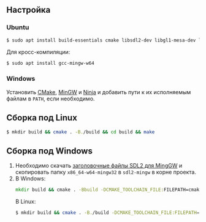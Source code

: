## Настройка

### Ubuntu

```bash
$ sudo apt install build-essentials cmake libsdl2-dev libgl1-mesa-dev libopengl-del
```

Для кросс-компиляции:

```bash
$ sudo apt install gcc-mingw-w64
```

### Windows

Установить [CMake](https://cmake.org/), [MinGW](https://github.com/niXman/mingw-builds-binaries/releases/tag/15.1.0-rt_v12-rev0) и [Ninja](https://ninja-build.org/) и добавить пути к их исполняемым файлам в `PATH`, если необходимо.

## Сборка под Linux

```bash
$ mkdir build && cmake . -B./build && cd build && make
```

## Сборка под Windows

1. Необходимо скачать [заголовочные файлы SDL2 для MingGW](https://github.com/libsdl-org/SDL/releases/download/release-2.32.4/SDL2-devel-2.32.4-mingw.zip) и скопировать папку `x86_64-w64-mingw32` в `sdl2-mingw` в корне проекта.
2. В Windows:  
   ```cmd
   mkdir build && cmake . -Bbuild -DCMAKE_TOOLCHAIN_FILE:FILEPATH=cmake\mingw-w64-x86_64.cmake -G Ninja && cmake --build build
   ```
   В Linux:  
   ```bash
   $ mkdir build && cmake . -B./build -DCMAKE_TOOLCHAIN_FILE:FILEPATH=./cmake/mingw-w64-x86_64.cmake && cd build && make
   ```
